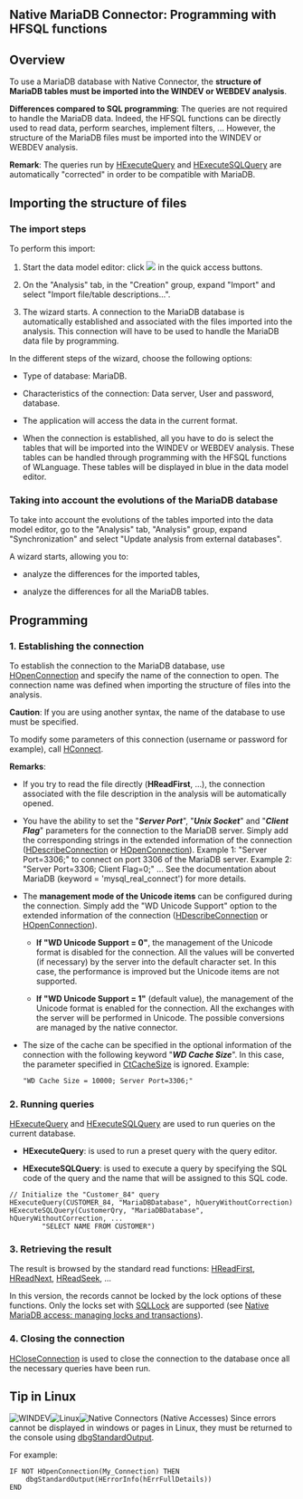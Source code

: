 


## Native MariaDB Connector: Programming with HFSQL functions
			



<a name="NOTE1"></a>
<a name="NOTE1_1"></a>


## Overview
<a name="overview_ELTTEXTE000249"></a>
To use a MariaDB database with Native Connector, the **structure of MariaDB tables must be imported into the WINDEV or WEBDEV analysis**.

**Differences compared to SQL programming**: The queries are not required to handle the MariaDB data. Indeed, the HFSQL functions can be directly used to read data, perform searches, implement filters, ... However, the structure of the MariaDB files must be imported into the WINDEV or WEBDEV analysis.

**Remark**: The queries run by [HExecuteQuery](../WDLang4/3044080.md) and [HExecuteSQLQuery](../WDLang4/3044084.md) are automatically "corrected" in order to be compatible with MariaDB.


<a name="NOTE2"></a>
<a name="NOTE2_1"></a>


## Importing the structure of files
<a name="importing_the_structure_files_ELTTEXTE000279"></a>


### The import steps
<a name="the_import_steps_ELTPARAGRAPHE000029"></a>

To perform this import: 

1. Start the data model editor: click ![](https://doc.pcsoft.fr/en-US/images/image.awp?langid=3&name=Ico_Analyse.gif)
 in the quick access buttons.

2. On the "Analysis" tab, in the "Creation" group, expand "Import" and select "Import file/table descriptions...".

3. The wizard starts.  A connection to the MariaDB database is automatically established and associated with the files imported into the analysis. This connection will have to be used to handle the MariaDB data file by programming.




In the different steps of the wizard, choose the following options:

- Type of database: MariaDB. 

- Characteristics of the connection: Data server, User and password, database.  

- The application will access the data in the current format.

- When the connection is established, all you have to do is select the tables that will be imported into the WINDEV or WEBDEV analysis. These tables can be handled through programming with the HFSQL functions of WLanguage. These tables will be displayed in blue in the data model editor.



<a name="NOTE2_2"></a>


### Taking into account the evolutions of the MariaDB database
<a name="taking_into_account_the_evolutions_the_mariadb_database_ELTPARAGRAPHE000061"></a>

To take into account the evolutions of the tables imported into the data model editor, go to the "Analysis" tab, "Analysis" group, expand "Synchronization" and select "Update analysis from external databases".

A wizard starts, allowing you to:

- analyze the differences for the imported tables, 

- analyze the differences for all the MariaDB tables.




<a name="NOTE3"></a>
<a name="NOTE3_1"></a>


## Programming
<a name="programming_ELTTEXTE000309"></a>


### 1. Establishing the connection
<a name="1_establishing_the_connection_ELTPARAGRAPHE000087"></a>

To establish the connection to the MariaDB database, use [HOpenConnection](../WDLang4/3044107.md) and specify the name of the connection to open. The connection name was defined when importing the structure of files into the analysis.

**Caution**: If you are using another syntax, the name of the database to use must be specified.

To modify some parameters of this connection (username or password for example), call [HConnect](../WDLang4/3044263.md).

**Remarks**:

- If you try to read the file directly (**HReadFirst**, ...), the connection associated with the file description in the analysis will be automatically opened.

- You have the ability to set the "***Server Port***", "***Unix Socket***" and "***Client Flag***" parameters for the connection to the MariaDB server. Simply add the corresponding strings in the extended information of the connection ([HDescribeConnection](../WDLang4/3044205.md) or [HOpenConnection](../WDLang4/3044107.md)).
	Example 1: "Server Port=3306;" to connect on port 3306 of the MariaDB server.
	Example 2: "Server Port=3306; Client Flag=0;"
	...
	See the documentation about MariaDB (keyword = 'mysql_real_connect') for more details.

- The **management mode of the Unicode items** can be configured during the connection. Simply add the "WD Unicode Support" option to the extended information of the connection ([HDescribeConnection](../WDLang4/3044205.md) or [HOpenConnection](../WDLang4/3044107.md)).

	- **If "WD Unicode Support = 0"**, the management of the Unicode format is disabled for the connection. All the values will be converted (if necessary) by the server into the default character set. In this case, the performance is improved but the Unicode items are not supported. 

	- **If "WD Unicode Support = 1"** (default value), the management of the Unicode format is enabled for the connection. All the exchanges with the server will be performed in Unicode. The possible conversions are managed by the native connector. 




- The size of the cache can be specified in the optional information of the connection with the following keyword "***WD Cache Size***". In this case, the parameter specified in [CtCacheSize](../Proprietes/2512027.md) is ignored. 
	Example:
	
	```txt
	"WD Cache Size = 10000; Server Port=3306;"
	```




<a name="NOTE3_2"></a>


### 2. Running queries
<a name="2_running_queries_ELTPARAGRAPHE000141"></a>

[HExecuteQuery](../WDLang4/3044080.md) and [HExecuteSQLQuery](../WDLang4/3044084.md) are used to run queries on the current database.

- **HExecuteQuery**: is used to run a preset query with the query editor.

- **HExecuteSQLQuery**: is used to execute a query by specifying the SQL code of the query and the name that will be assigned to this SQL code.



```wl
// Initialize the "Customer_84" query
HExecuteQuery(CUSTOMER_84, "MariaDBDatabase", hQueryWithoutCorrection)
HExecuteSQLQuery(CustomerQry, "MariaDBDatabase", hQueryWithoutCorrection, ...
		"SELECT NAME FROM CUSTOMER")
```

<a name="NOTE3_3"></a>


### 3. Retrieving the result
<a name="3_retrieving_the_result_ELTPARAGRAPHE000158"></a>

The result is browsed by the standard read functions: [HReadFirst](../WDLang4/3044051.md), [HReadNext](../WDLang4/3044037.md), [HReadSeek](../WDLang4/3044050.md), ...

In this version, the records cannot be locked by the lock options of these functions. Only the locks set with [SQLLock](../WDLang4/3072003.md) are supported (see [Native MariaDB access: managing locks and transactions](../WDMariaDB/1000021522.md)).
<a name="NOTE3_4"></a>


### 4. Closing the connection
<a name="4_closing_the_connection_ELTPARAGRAPHE000182"></a>

[HCloseConnection](../WDLang4/3044095.md) is used to close the connection to the database once all the necessary queries have been run.

<a name="NOTE4"></a>
<a name="NOTE4_1"></a>


## Tip in Linux
<a name="tip_linux_ELTTEXTE000351"></a>
![WINDEV](https://doc.pcsoft.fr/ext/images/us/WD.png)![Linux](https://doc.pcsoft.fr/ext/images/us/LX.png)![Native Connectors (Native Accesses)](https://doc.pcsoft.fr/ext/images/us/AN.png) Since errors cannot be displayed in windows or pages in Linux, they must be returned to the console using [dbgStandardOutput](../WDLang1/3014020.md).

For example:


```wl
IF NOT HOpenConnection(My_Connection) THEN
	dbgStandardOutput(HErrorInfo(hErrFullDetails))
END
```



